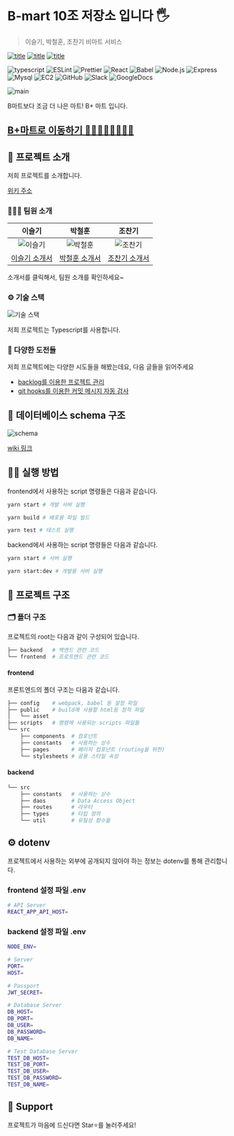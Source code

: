 # B-mart 10조 저장소 입니다 🖐

> 이슬기, 박철훈, 조찬기 비마트 서비스

[![title](https://img.shields.io/badge/DEVELOPER-이슬기-blue)](https://github.com/sss5793)
[![title](https://img.shields.io/badge/DEVELOPER-박철훈-blue)](https://github.com/brightchul)
[![title](https://img.shields.io/badge/DEVELOPER-조찬기-blue)](https://github.com/changicho)

![typescript](https://img.shields.io/badge/-TypeScript-007ACC?&logo=TypeScript&logoColor=white)
![ESLint](https://img.shields.io/badge/-ESLint-4B32C3?&logo=ESLint&logoColor=white)
![Prettier](https://img.shields.io/badge/-Prettier-F7B93E?&logo=Prettier&logoColor=white)
![React](https://img.shields.io/badge/-React-61DAFB?&logo=react&logoColor=white)
![Babel](https://img.shields.io/badge/-Babel-eece4f?&logo=Babel&logoColor=white)
![Node.js](https://img.shields.io/badge/-Node.js-339933?&logo=Node.js&logoColor=white)
![Express](https://img.shields.io/badge/-Express-191919?&logo=Node.js&logoColor=white)
![Mysql](https://img.shields.io/badge/-MySQL-4479A1?&logo=MySQL&logoColor=white)
![EC2](https://img.shields.io/badge/-EC2-232F3E?&logo=Amazon-AWS&logoColor=white)
![GitHub](https://img.shields.io/badge/-Github-181717?&logo=Github&logoColor=white)
![Slack](https://img.shields.io/badge/-Slack-4A154B?&logo=Slack&logoColor=white)
![GoogleDocs](https://img.shields.io/badge/-google%20docs-blue)

![main](https://user-images.githubusercontent.com/38618187/90328852-ca698900-dfda-11ea-9eb6-94463bb9770f.gif)

B마트보다 조금 더 나은 마트! B+ 마트 입니다.

## [B+마트로 이동하기 🚴🏻‍♀️🚴🏻🚴🏻‍♂️](http://3.35.51.138/)

## 📌 프로젝트 소개

저희 프로젝트를 소개합니다.

[위키 주소](https://github.com/woowa-techcamp-2020/bmart-10/wiki)

### 👨‍👨‍👧 팀원 소개

|                                                      이슬기                                                       |                                                   박철훈                                                    |                                                   조찬기                                                    |
| :---------------------------------------------------------------------------------------------------------------: | :---------------------------------------------------------------------------------------------------------: | :---------------------------------------------------------------------------------------------------------: |
| ![이슬기](https://avatars0.githubusercontent.com/u/36844660?s=460&u=47f744af941d6de450edbbe5f57b4e145b080298&v=4) |                   ![박철훈](https://avatars0.githubusercontent.com/u/57323359?s=460&v=4)                    |                   ![조찬기](https://avatars1.githubusercontent.com/u/38618187?s=460&v=4)                    |
|    [이슬기 소개서](https://github.com/woowa-techcamp-2020/bmart-10/wiki/introduce-%EC%9D%B4%EC%8A%AC%EA%B8%B0)    | [박철훈 소개서](https://github.com/woowa-techcamp-2020/bmart-10/wiki/introduce-%EB%B0%95%EC%B2%A0%ED%9B%88) | [조찬기 소개서](https://github.com/woowa-techcamp-2020/bmart-10/wiki/introduce-%EC%A1%B0%EC%B0%AC%EA%B8%B0) |

소개서를 클릭해서, 팀원 소개를 확인하세요~

### ⚙ 기술 스택

![기술 스택](https://user-images.githubusercontent.com/38618187/90329062-6778f180-dfdc-11ea-9754-6e2b40d81d04.png)

저희 프로젝트는 Typescript를 사용합니다.

### 💪 다양한 도전들

저희 프로젝트에는 다양한 시도들을 해봤는데요, 다음 글들을 읽어주세요

- [backlog를 이용한 프로젝트 관리](https://docs.google.com/spreadsheets/d/1gyMJOVOPhGRMWUTwD1kpeA1Ba2uewj1YoHgOcpYOZX8/edit?pli=1#gid=0)
- [git hooks를 이용한 커밋 메시지 자동 검사](https://github.com/woowa-techcamp-2020/bmart-10/wiki/Automatic-check-of-commit-message)

## 🌈 데이터베이스 schema 구조

![schema](https://user-images.githubusercontent.com/38618187/90085423-e6f39000-dd52-11ea-9377-24ef36e97964.png)

[wiki 링크](https://github.com/woowa-techcamp-2020/bmart-10/wiki/%5B%F0%9F%93%97-DB%5D-ERD)

## 👨‍💻 실행 방법

frontend에서 사용하는 script 명령들은 다음과 같습니다.

```bash
yarn start # 개발 서버 실행
```

```bash
yarn build # 배포용 파일 빌드
```

```bash
yarn test # 테스트 실행
```

backend에서 사용하는 script 명령들은 다음과 같습니다.

```bash
yarn start # 서버 실행
```

```bash
yarn start:dev # 개발용 서버 실행
```

## 🕋 프로젝트 구조

### 🗂 폴더 구조

프로젝트의 root는 다음과 같이 구성되어 있습니다.

```bash
├── backend   # 백엔드 관련 코드
└── frontend  # 프로트엔드 관련 코드
```

#### frontend

프론트엔드의 폴더 구조는 다음과 같습니다.

```bash
├── config    # webpack, babel 등 설정 파일
├── public    # build에 사용할 html등 정적 파일
│   └── asset
├── scripts   # 명령에 사용되는 scripts 파일들
└── src
    ├── components  # 컴포넌트
    ├── constants   # 사용하는 상수
    ├── pages       # 페이지 컴포넌트 (routing을 위한)
    └── stylesheets # 공용 스타일 속성
```

#### backend

```bash
└── src
    ├── constants   # 사용하는 상수
    ├── daos        # Data Access Object
    ├── routes      # 라우터
    ├── types       # 타입 정의
    └── util        # 유틸성 함수들
```

## ⚙️ dotenv

프로젝트에서 사용하는 외부에 공개되지 않아야 하는 정보는 dotenv를 통해 관리합니다.

### frontend 설정 파일 .env

```sh
# API Server
REACT_APP_API_HOST=
```

### backend 설정 파일 .env

```sh
NODE_ENV=

# Server
PORT=
HOST=

# Passport
JWT_SECRET=

# Database Server
DB_HOST=
DB_PORT=
DB_USER=
DB_PASSWORD=
DB_NAME=

# Test Database Server
TEST_DB_HOST=
TEST_DB_PORT=
TEST_DB_USER=
TEST_DB_PASSWORD=
TEST_DB_NAME=
```

## 🥴 Support

프로젝트가 마음에 드신다면 Star⭐️를 눌러주세요!

